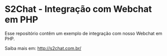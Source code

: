 # S2Chat - Integração com Webchat em PHP
Esse repositório contêm um exemplo de integração com nosso Webchat em PHP.

Saiba mais em: http://s2chat.com.br/
